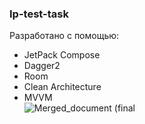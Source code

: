### Ip-test-task
Разработано с помощью:
  - JetPack Compose
  - Dagger2
  - Room
  - Clean Architecture
  - MVVM  
![Merged_document (final](https://github.com/user-attachments/assets/69f2ca3c-03de-47e1-9dde-421315b59c55)
